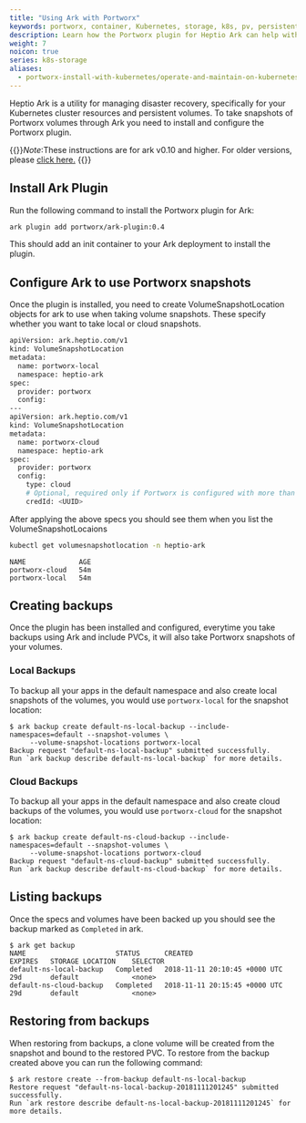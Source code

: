 ```yaml
---
title: "Using Ark with Portworx"
keywords: portworx, container, Kubernetes, storage, k8s, pv, persistent disk, snapshot
description: Learn how the Portworx plugin for Heptio Ark can help with disaster recovery in your Kubernetes clusters
weight: 7
noicon: true
series: k8s-storage
aliases:
  - portworx-install-with-kubernetes/operate-and-maintain-on-kubernetes/disaster-recovery
---
```


Heptio Ark is a utility for managing disaster recovery, specifically for your
Kubernetes cluster resources and persistent volumes. To take snapshots of
Portworx volumes through Ark you need to install and configure the Portworx
plugin.

{{<info>}}*Note*:These instructions are for ark v0.10 and higher. For older versions, please [click here.](ark-pre-0.10) {{</info>}}

## Install Ark Plugin
Run the following command to install the Portworx plugin for Ark:
```bash
ark plugin add portworx/ark-plugin:0.4
```

This should add an init container to your Ark deployment to install the
plugin.

## Configure Ark to use Portworx snapshots

Once the plugin is installed, you need to create VolumeSnapshotLocation objects for ark to use when
taking volume snapshots. These specify whether you want to take local or cloud snapshots.

```bash
apiVersion: ark.heptio.com/v1
kind: VolumeSnapshotLocation
metadata:
  name: portworx-local
  namespace: heptio-ark
spec:
  provider: portworx
  config:
---
apiVersion: ark.heptio.com/v1
kind: VolumeSnapshotLocation
metadata:
  name: portworx-cloud
  namespace: heptio-ark
spec:
  provider: portworx
  config:
    type: cloud
    # Optional, required only if Portworx is configured with more than one credential
    credId: <UUID>
```

After applying the above specs you should see them when you list the VolumeSnapshotLocaions
```bash
kubectl get volumesnapshotlocation -n heptio-ark
```
```
NAME             AGE
portworx-cloud   54m
portworx-local   54m
```

## Creating backups
Once the plugin has been installed and configured, everytime you take backups
using Ark and include PVCs, it will also take Portworx snapshots of your volumes.

### Local Backups  
To backup all your apps in the default namespace and also create local snapshots
of the volumes, you would use `portworx-local` for the snapshot location:
```
$ ark backup create default-ns-local-backup --include-namespaces=default --snapshot-volumes \
     --volume-snapshot-locations portworx-local
Backup request "default-ns-local-backup" submitted successfully.
Run `ark backup describe default-ns-local-backup` for more details.
```

### Cloud Backups  
To backup all your apps in the default namespace and also create cloud backups
of the volumes, you would use `portworx-cloud` for the snapshot location:
```
$ ark backup create default-ns-cloud-backup --include-namespaces=default --snapshot-volumes \
     --volume-snapshot-locations portworx-cloud
Backup request "default-ns-cloud-backup" submitted successfully.
Run `ark backup describe default-ns-cloud-backup` for more details.
```

## Listing backups
Once the specs and volumes have been backed up you should see the backup marked
as `Completed` in ark.

```
$ ark get backup
NAME                      STATUS      CREATED                         EXPIRES   STORAGE LOCATION    SELECTOR
default-ns-local-backup   Completed   2018-11-11 20:10:45 +0000 UTC   29d       default             <none>
default-ns-cloud-backup   Completed   2018-11-11 20:15:45 +0000 UTC   29d       default             <none>
```

## Restoring from backups
When restoring from backups, a clone volume will be created from the snapshot and
bound to the restored PVC. To restore from the backup created above you can run
the following command:
```
$ ark restore create --from-backup default-ns-local-backup
Restore request "default-ns-local-backup-20181111201245" submitted successfully.
Run `ark restore describe default-ns-local-backup-20181111201245` for more details.
```
